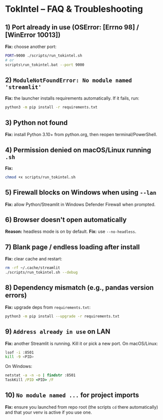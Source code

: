 # TokIntel – FAQ & Troubleshooting

## 1) Port already in use (OSError: [Errno 98] / [WinError 10013])
**Fix:** choose another port:
```bash
PORT=9000 ./scripts/run_tokintel.sh
# or
scripts\run_tokintel.bat --port 9000
```

## 2) `ModuleNotFoundError: No module named 'streamlit'`

**Fix:** the launcher installs requirements automatically. If it fails, run:

```bash
python3 -m pip install -r requirements.txt
```

## 3) Python not found

**Fix:** install Python 3.10+ from python.org, then reopen terminal/PowerShell.

## 4) Permission denied on macOS/Linux running `.sh`

**Fix:**

```bash
chmod +x scripts/run_tokintel.sh
```

## 5) Firewall blocks on Windows when using `--lan`

**Fix:** allow Python/Streamlit in Windows Defender Firewall when prompted.

## 6) Browser doesn't open automatically

**Reason:** headless mode is on by default. **Fix:** use `--no-headless`.

## 7) Blank page / endless loading after install

**Fix:** clear cache and restart:

```bash
rm -rf ~/.cache/streamlit
./scripts/run_tokintel.sh --debug
```

## 8) Dependency mismatch (e.g., pandas version errors)

**Fix:** upgrade deps from `requirements.txt`:

```bash
python3 -m pip install --upgrade -r requirements.txt
```

## 9) `Address already in use` on LAN

**Fix:** another Streamlit is running. Kill it or pick a new port. On macOS/Linux:

```bash
lsof -i :8501
kill -9 <PID>
```

On Windows:

```bat
netstat -a -n -o | findstr :8501
TaskKill /PID <PID> /F
```

## 10) `No module named ...` for project imports

**Fix:** ensure you launched from repo root (the scripts `cd` there automatically) and that your venv is active if you use one.
